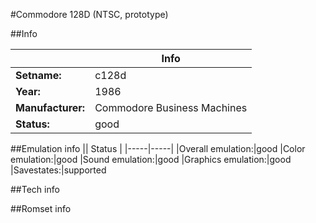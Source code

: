 #Commodore 128D (NTSC, prototype)

##Info

||Info|
|-----|-----|
|**Setname:**|c128d
|**Year:**|1986
|**Manufacturer:**|Commodore Business Machines
|**Status:**|good

##Emulation info
|| Status |
|-----|-----|
|Overall emulation:|good
|Color emulation:|good
|Sound emulation:|good
|Graphics emulation:|good
|Savestates:|supported

##Tech info

##Romset info

<!--- START OF EDITED COMMENT DO NOT TOUCH TEXT ABOVE-->
